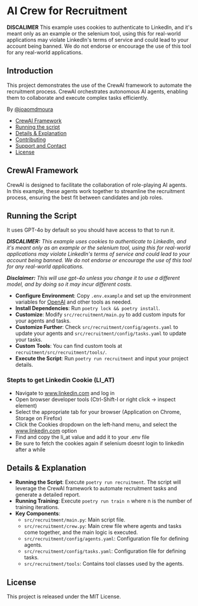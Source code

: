 # AI Crew for Recruitment

**DISCALIMER** This example uses cookies to authenticate to LinkedIn, and it's meant only as an example or the selenium tool, using this for real-world applications may violate LinkedIn's terms of service and could lead to your account being banned. We do not endorse or encourage the use of this tool for any real-world applications.

## Introduction
This project demonstrates the use of the CrewAI framework to automate the recruitment process. CrewAI orchestrates autonomous AI agents, enabling them to collaborate and execute complex tasks efficiently.

By [@joaomdmoura](https://x.com/joaomdmoura)

- [CrewAI Framework](#crewai-framework)
- [Running the script](#running-the-script)
- [Details & Explanation](#details--explanation)
- [Contributing](#contributing)
- [Support and Contact](#support-and-contact)
- [License](#license)

## CrewAI Framework
CrewAI is designed to facilitate the collaboration of role-playing AI agents. In this example, these agents work together to streamline the recruitment process, ensuring the best fit between candidates and job roles.

## Running the Script
It uses GPT-4o by default so you should have access to that to run it.

***DISCALIMER:** This example uses cookies to authenticate to LinkedIn, and it's meant only as an example or the selenium tool, using this for real-world applications may violate LinkedIn's terms of service and could lead to your account being banned. We do not endorse or encourage the use of this tool for any real-world applications.*

***Disclaimer:** This will use gpt-4o unless you change it to use a different model, and by doing so it may incur different costs.*

- **Configure Environment**: Copy `.env.example` and set up the environment variables for [OpenAI](https://platform.openai.com/api-keys) and other tools as needed.
- **Install Dependencies**: Run `poetry lock && poetry install`.
- **Customize**: Modify `src/recruitment/main.py` to add custom inputs for your agents and tasks.
- **Customize Further**: Check `src/recruitment/config/agents.yaml` to update your agents and `src/recruitment/config/tasks.yaml` to update your tasks.
- **Custom Tools**: You can find custom tools at `recruitment/src/recruitment/tools/`.
- **Execute the Script**: Run `poetry run recruitment` and input your project details.

### Stepts to get Linkedin Cookie (LI_AT)
- Navigate to www.linkedin.com and log in
- Open browser developer tools (Ctrl-Shift-I or right click -> inspect element)
- Select the appropriate tab for your browser (Application on Chrome, Storage on Firefox)
- Click the Cookies dropdown on the left-hand menu, and select the www.linkedin.com option
- Find and copy the li_at value and add it to your .env file
- Be sure to fetch the cookies again if selenium doesnt login to linkedin after a while

## Details & Explanation
- **Running the Script**: Execute `poetry run recruitment`. The script will leverage the CrewAI framework to automate recruitment tasks and generate a detailed report.
- **Running Training**: Execute `poetry run train n` where n is the number of training iterations.
- **Key Components**:
  - `src/recruitment/main.py`: Main script file.
  - `src/recruitment/crew.py`: Main crew file where agents and tasks come together, and the main logic is executed.
  - `src/recruitment/config/agents.yaml`: Configuration file for defining agents.
  - `src/recruitment/config/tasks.yaml`: Configuration file for defining tasks.
  - `src/recruitment/tools`: Contains tool classes used by the agents.

## License
This project is released under the MIT License.
